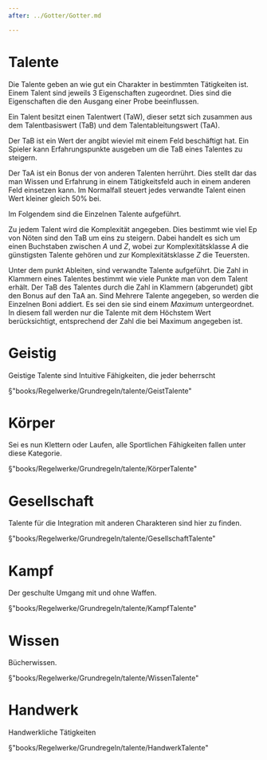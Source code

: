 ```yaml
---
after: ../Gotter/Gotter.md

---
```

# Talente

Die Talente geben an wie gut ein Charakter in bestimmten Tätigkeiten ist. Einem
Talent sind jeweils 3 Eigenschaften zugeordnet. Dies sind die Eigenschaften die
den Ausgang einer Probe beeinflussen.

Ein Talent besitzt einen Talentwert (TaW), dieser setzt sich zusammen aus dem
Talentbasiswert (TaB) und dem Talentableitungswert (TaA).

Der TaB ist ein Wert der angibt wieviel mit einem Feld beschäftigt hat. Ein
Spieler kann Erfahrungspunkte ausgeben um die TaB eines Talentes zu steigern.

Der TaA ist ein Bonus der von anderen Talenten herrührt. Dies stellt dar das man
Wissen und Erfahrung in einem Tätigkeitsfeld auch in einem anderen Feld
einsetzen kann. Im Normalfall steuert jedes verwandte Talent einen Wert kleiner
gleich 50% bei.

Im Folgendem sind die Einzelnen Talente aufgeführt.

Zu jedem Talent wird die Komplexität angegeben. Dies bestimmt wie viel Ep von
Nöten sind den TaB um eins zu steigern. Dabei handelt es sich um einen
Buchstaben zwischen *A* und *Z*, wobei zur Komplexitätsklasse *A* die
günstigsten Talente gehören und zur Komplexitätsklasse *Z* die Teuersten.

 Unter dem punkt Ableiten, sind verwandte Talente aufgeführt. Die Zahl in
 Klammern eines Talentes bestimmt wie viele Punkte man von dem Talent erhält.
 Der TaB des Talentes durch die Zahl in Klammern (abgerundet) gibt den Bonus auf
 den TaA an. Sind Mehrere Talente angegeben, so werden die Einzelnen Boni
 addiert. Es sei den sie sind einem *Maximum* untergeordnet. In diesem fall
 werden nur die Talente mit dem Höchstem Wert berücksichtigt, entsprechend der
 Zahl die bei Maximum angegeben ist.

# Geistig

Geistige Talente sind Intuitive Fähigkeiten, die jeder beherrscht

§"books/Regelwerke/Grundregeln/talente/GeistTalente"

# Körper

Sei es nun Klettern oder Laufen, alle Sportlichen Fähigkeiten fallen unter diese
Kategorie.

§"books/Regelwerke/Grundregeln/talente/KörperTalente"

# Gesellschaft

Talente für die Integration mit anderen Charakteren sind hier zu finden.

§"books/Regelwerke/Grundregeln/talente/GesellschaftTalente"

# Kampf

Der geschulte Umgang mit und ohne Waffen.

§"books/Regelwerke/Grundregeln/talente/KampfTalente"

# Wissen

Bücherwissen. 

§"books/Regelwerke/Grundregeln/talente/WissenTalente"

# Handwerk

Handwerkliche Tätigkeiten

§"books/Regelwerke/Grundregeln/talente/HandwerkTalente"

